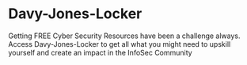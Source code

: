 # Davy-Jones-Locker
Getting FREE Cyber Security Resources have been a challenge always. Access Davy-Jones-Locker to get all what you might need to upskill yourself and create an impact in the InfoSec Community
